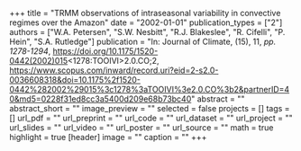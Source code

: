 +++
title = "TRMM observations of intraseasonal variability in convective regimes over the Amazon"
date = "2002-01-01"
publication_types = ["2"]
authors = ["W.A. Petersen", "S.W. Nesbitt", "R.J. Blakeslee", "R. Cifelli", "P. Hein", "S.A. Rutledge"]
publication = "In: Journal of Climate, (15), 11, _pp. 1278-1294_, https://doi.org/10.1175/1520-0442(2002)015<1278:TOOIVI>2.0.CO;2, https://www.scopus.com/inward/record.uri?eid=2-s2.0-0036608318&doi=10.1175%2f1520-0442%282002%29015%3c1278%3aTOOIVI%3e2.0.CO%3b2&partnerID=40&md5=0228f31ed8cc3a5400d209e68b73bc40"
abstract = ""
abstract_short = ""
image_preview = ""
selected = false
projects = []
tags = []
url_pdf = ""
url_preprint = ""
url_code = ""
url_dataset = ""
url_project = ""
url_slides = ""
url_video = ""
url_poster = ""
url_source = ""
math = true
highlight = true
[header]
image = ""
caption = ""
+++
